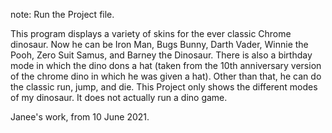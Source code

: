note: Run the Project file. 

This program displays a variety of skins for the ever classic Chrome dinosaur. Now he can
be Iron Man, Bugs Bunny, Darth Vader, Winnie the Pooh, Zero Suit Samus, and Barney the Dinosaur.
There is also a birthday mode in which the dino dons a hat (taken from the
10th anniversary version of the chrome dino in which he was given a hat). 
Other than that, he can do the classic run, jump, and die. 
This Project only shows the different modes of my dinosaur. It does not actually run a dino game.

Janee's work, from 10 June 2021.
